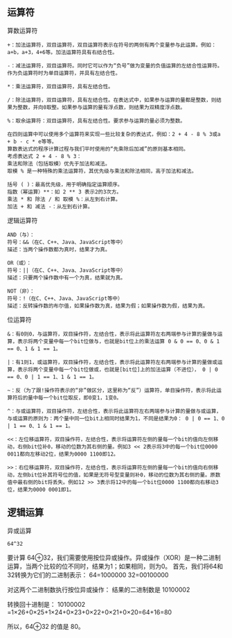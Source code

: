 ## **运算符**
算数运算符
```
+：加法运算符，双目运算符，双目运算符表示在符号的两侧有两个变量参与此运算。例如：a+b，a+3，4+6等。加法运算符具有右结合性。

-：减法运算符，双目运算符。同时它可以作为“负号”做为变量的负值运算的左结合性运算符。作为负运算符时为单目运算符，并具有左结合性。

*：乘法运算符，双目运算符，具有左结合性。

/：除法运算符，双目运算符，具有左结合性。在表达式中，如果参与运算的量都是整数，则结果为整数，并向0取整。如果参与运算的量有浮点数，则结果为双精度浮点数。

%：取余运算符：双目运算符，具有左结合性。要求参与运算的量必须为整数。

在四则运算中可以使用多个运算符来实现一些比较复杂的表达式，例如：2 + 4 - 8 % 3或a + b - c * e等等。
算数表达式的程序计算过程与我们平时使用的“先乘除后加减”的原则基本相同。
考虑表达式 2 + 4 - 8 % 3：
乘法和除法（包括取模）优先于加法和减法。
取模 % 是一种特殊的乘法运算符，其优先级与乘法和除法相同，高于加法和减法。

括号 ( )：最高优先级，用于明确指定运算顺序。
指数（幂运算）**：如 2 ** 3 表示2的3次方。
乘法 * 和 除法 / 和 取模 %：从左到右计算。
加法 + 和 减法 -：从左到右计算。
```

逻辑运算符
```
AND（与）：
符号：&&（在C、C++、Java、JavaScript等中）
描述：当两个操作数都为真时，结果才为真。

OR（或）：
符号：||（在C、C++、Java、JavaScript等中）
描述：只要两个操作数中有一个为真，结果就为真。

NOT（非）：
符号：!（在C、C++、Java、JavaScript等中）
描述：反转操作数的布尔值，如果操作数为真，结果为假；如果操作数为假，结果为真。
```

位运算符
```
&：有0则0，与运算符，双目操作符，左结合性，表示将此运算符左右两端参与计算的量做与运算，表示将两个变量中每一个bit位做与，也就是bit位上的乘法运算 0 & 0 == 0、0 & 1 == 0、1 & 1 == 1。

|：有1则1，或运算符，双目操作符，左结合性，表示将此运算符左右两端参与计算的量做或运算，表示将两个变量中每一个bit位做或，也就是[bit位]上的加法运算（不进位）， 0 | 0 == 0、0 | 1 == 1、1 & 1 == 1。

~：反（为了跟!操作符表示的“非”做区分，这里称为“反”）运算符，单目操作符，表示将此运算符后的量中每一个bit位取反，即0变1，1变0。

^：与或运算符，双目操作符，左结合性，表示将此运算符左右两端参与计算的量做与或运算，与或运算的原则为：两个量中同一位bit上相同时结果为1，不同是结果为0： 0 | 0 == 1、0 | 1 == 0、1 & 1 == 1。

<<：左位移运算符，双目操作符，左结合性，表示将运算符左侧的量每一个bit的值向左侧移动，右侧bit位补0，移动的位数为其右侧的量。例如3 << 2表示将3中的每一个bit位0000 0011都向左移动2位，结果为0000 1100即12。

>>：右位移运算符，双目操作符，左结合性，表示将运算符左侧的量每一个bit的值向右侧移动，左侧bit位补其符号位的值，如果是无符号型变量则补0，移动的位数为其右侧的量。原数值中最右侧的bit将丢失。例如12 >> 3表示将12中的每一个bit位0000 1100都向右移动3位，结果为0000 0001即1。
```


## **逻辑运算**
异或运算
```
64^32
```
要计算 64⊕32，我们需要使用按位异或操作。异或操作（XOR）是一种二进制运算，当两个比较的位不同时，结果为1；如果相同，则为0。
首先，我们将64和32转换为它们的二进制表示：
64​=1000000
32​=00100000

对这两个二进制数执行按位异或操作：
结果的二进制数是 10100002​

转换回十进制是：
10100002​=1×26+0×25+1×24+0×23+0×22+0×21+0×20=64+16=80

所以，64⊕32 的值是 80​。

